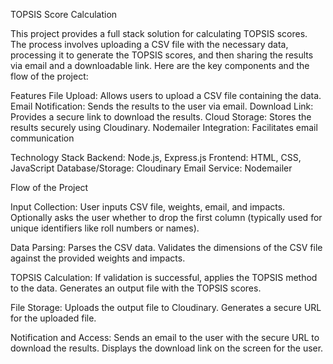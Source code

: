 TOPSIS Score Calculation

This project provides a full stack solution for calculating TOPSIS scores. The process involves uploading a CSV file with the necessary data, processing it to generate the TOPSIS scores, and then sharing the results via email and a downloadable link. Here are the key components and the flow of the project:

Features 
File Upload: Allows users to upload a CSV file containing the data. 
Email Notification: Sends the results to the user via email.
Download Link: Provides a secure link to download the results.
Cloud Storage: Stores the results securely using Cloudinary.
Nodemailer Integration: Facilitates email communication

Technology Stack Backend: Node.js, Express.js
Frontend: HTML, CSS, JavaScript 
Database/Storage: Cloudinary
Email Service: Nodemailer

Flow of the Project

Input Collection: User inputs CSV file, weights, email, and impacts. Optionally asks the user whether to drop the first column (typically used for unique identifiers like roll numbers or names).

Data Parsing: Parses the CSV data. Validates the dimensions of the CSV file against the provided weights and impacts.

TOPSIS Calculation: If validation is successful, applies the TOPSIS method to the data. Generates an output file with the TOPSIS scores.

File Storage: Uploads the output file to Cloudinary. Generates a secure URL for the uploaded file.

Notification and Access: Sends an email to the user with the secure URL to download the results. Displays the download link on the screen for the user.

